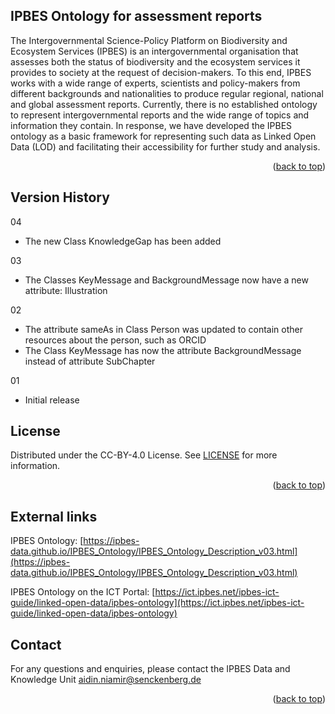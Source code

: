 <!-- Improved compatibility of back to top link: See: https://github.com/othneildrew/Best-README-Template/pull/73 -->
<a name="readme-top"></a>

<!-- ABOUT THE PROJECT -->
## IPBES Ontology for assessment reports
The Intergovernmental Science-Policy Platform on Biodiversity and Ecosystem Services (IPBES) is an intergovernmental organisation that assesses both the status of biodiversity and the ecosystem services it provides to society at the request of decision-makers. To this end, IPBES works with a wide range of experts, scientists and policy-makers from different backgrounds and nationalities to produce regular regional, national and global assessment reports. Currently, there is no established ontology to represent intergovernmental reports and the wide range of topics and information they contain. In response, we have developed the IPBES ontology as a basic framework for representing such data as Linked Open Data (LOD) and facilitating their accessibility for further study and analysis.


<p align="right">(<a href="#readme-top">back to top</a>)</p>


<!-- VERSIONS -->
## Version History
04
- The new Class KnowledgeGap has been added 

03
- The Classes KeyMessage and BackgroundMessage now have a new attribute: Illustration

02
- The attribute sameAs in Class Person was updated to contain other resources about the person, such as ORCID
- The Class KeyMessage has now the attribute BackgroundMessage instead of attribute SubChapter

01
- Initial release


<!-- LICENSE -->
## License

Distributed under the CC-BY-4.0 License. See [LICENSE](https://github.com/IPBES-Data/IPBES_Ontology/blob/main/LICENSE) for more information.

<p align="right">(<a href="#readme-top">back to top</a>)</p>


<!-- External links -->
## External links

IPBES Ontology: [https://ipbes-data.github.io/IPBES_Ontology/IPBES_Ontology_Description_v03.html](https://ipbes-data.github.io/IPBES_Ontology/IPBES_Ontology_Description_v03.html)

IPBES Ontology on the ICT Portal: [https://ict.ipbes.net/ipbes-ict-guide/linked-open-data/ipbes-ontology](https://ict.ipbes.net/ipbes-ict-guide/linked-open-data/ipbes-ontology)


<!-- Contact -->
## Contact

For any questions and enquiries, please contact the IPBES Data and Knowledge Unit <aidin.niamir@senckenberg.de>


<p align="right">(<a href="#readme-top">back to top</a>)</p>
